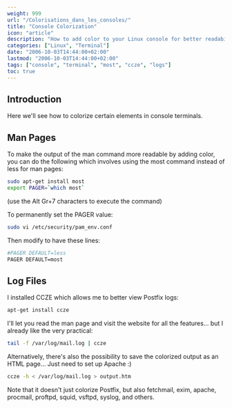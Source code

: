 ```yaml
---
weight: 999
url: "/Colorisations_dans_les_consoles/"
title: "Console Colorization"
icon: "article"
description: "How to add color to your Linux console for better readability of man pages and log files"
categories: ["Linux", "Terminal"]
date: "2006-10-03T14:44:00+02:00"
lastmod: "2006-10-03T14:44:00+02:00"
tags: ["console", "terminal", "most", "ccze", "logs"]
toc: true
---
```


## Introduction

Here we'll see how to colorize certain elements in console terminals.

## Man Pages

To make the output of the man command more readable by adding color, you can do the following which involves using the most command instead of less for man pages:

```bash
sudo apt-get install most
export PAGER=`which most`
```

(use the Alt Gr+7 characters to execute the command)

To permanently set the PAGER value:

```bash
sudo vi /etc/security/pam_env.conf
```

Then modify to have these lines:

```bash
#PAGER DEFAULT=less
PAGER DEFAULT=most
```

## Log Files

I installed CCZE which allows me to better view Postfix logs:

```bash
apt-get install ccze
```

I'll let you read the man page and visit the website for all the features... but I already like the very practical:

```bash
tail -f /var/log/mail.log | ccze
```

Alternatively, there's also the possibility to save the colorized output as an HTML page... Just need to set up Apache :)

```bash
ccze -h < /var/log/mail.log > output.htm
```

Note that it doesn't just colorize Postfix, but also fetchmail, exim, apache, procmail, proftpd, squid, vsftpd, syslog, and others.
